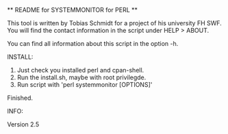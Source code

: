 ** README for SYSTEMMONITOR for PERL **

This tool is written by Tobias Schmidt for a project of his university FH SWF.
You will find the contact information in the script under HELP > ABOUT.


You can find all information about this script in the option -h.

INSTALL:

1) Just check you installed perl and cpan-shell.
2) Run the install.sh, maybe with root privilegde.
3) Run script with 'perl systemmonitor [OPTIONS]'

Finished.


INFO:

Version 2.5
